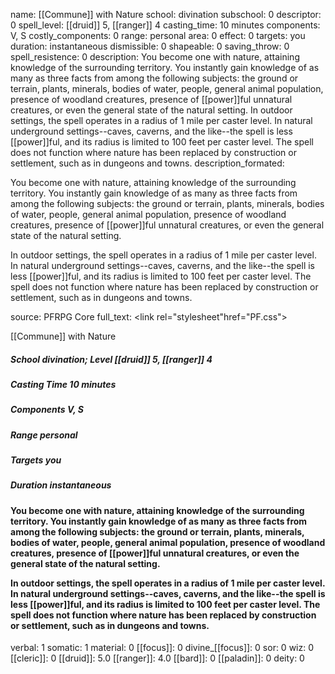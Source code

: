 name: [[Commune]] with Nature
school: divination
subschool: 0
descriptor: 0
spell_level: [[druid]] 5, [[ranger]] 4
casting_time: 10 minutes
components: V, S
costly_components: 0
range: personal
area: 0
effect: 0
targets: you
duration: instantaneous
dismissible: 0
shapeable: 0
saving_throw: 0
spell_resistence: 0
description: You become one with nature, attaining knowledge of the surrounding territory. You instantly gain knowledge of as many as three facts from among the following subjects: the ground or terrain, plants, minerals, bodies of water, people, general animal population, presence of woodland creatures, presence of [[power]]ful unnatural creatures, or even the general state of the natural setting.  In outdoor settings, the spell operates in a radius of 1 mile per caster level. In natural underground settings--caves, caverns, and the like--the spell is less [[power]]ful, and its radius is limited to 100 feet per caster level. The spell does not function where nature has been replaced by construction or settlement, such as in dungeons and towns.
description_formated: <p>You become one with nature, attaining knowledge of the surrounding territory. You instantly gain knowledge of as many as three facts from among the following subjects: the ground or terrain, plants, minerals, bodies of water, people, general animal population, presence of woodland creatures, presence of [[power]]ful unnatural creatures, or even the general state of the natural setting.</p><p>In outdoor settings, the spell operates in a radius of 1 mile per caster level. In natural underground settings--caves, caverns, and the like--the spell is less [[power]]ful, and its radius is limited to 100 feet per caster level. The spell does not function where nature has been replaced by construction or settlement, such as in dungeons and towns.</p>
source: PFRPG Core
full_text: <link rel="stylesheet"href="PF.css"><div class="heading"><p class="alignleft">[[Commune]] with Nature</p><div style="clear: both;"></div></div><div><h5><b>School </b>divination; <b>Level </b>[[druid]] 5, [[ranger]] 4</h5><h5><b>Casting Time </b>10 minutes</h5><h5><b>Components </b>V, S</h5><h5><b>Range </b>personal</h5><h5><b>Targets </b> you</h5><h5><b>Duration </b>instantaneous</h5></div><div><h4><p>You become one with nature, attaining knowledge of the surrounding territory. You instantly gain knowledge of as many as three facts from among the following subjects: the ground or terrain, plants, minerals, bodies of water, people, general animal population, presence of woodland creatures, presence of [[power]]ful unnatural creatures, or even the general state of the natural setting.</p><p>In outdoor settings, the spell operates in a radius of 1 mile per caster level. In natural underground settings--caves, caverns, and the like--the spell is less [[power]]ful, and its radius is limited to 100 feet per caster level. The spell does not function where nature has been replaced by construction or settlement, such as in dungeons and towns.</p></h4></div>
verbal: 1
somatic: 1
material: 0
[[focus]]: 0
divine_[[focus]]: 0
sor: 0
wiz: 0
[[cleric]]: 0
[[druid]]: 5.0
[[ranger]]: 4.0
[[bard]]: 0
[[paladin]]: 0
deity: 0
